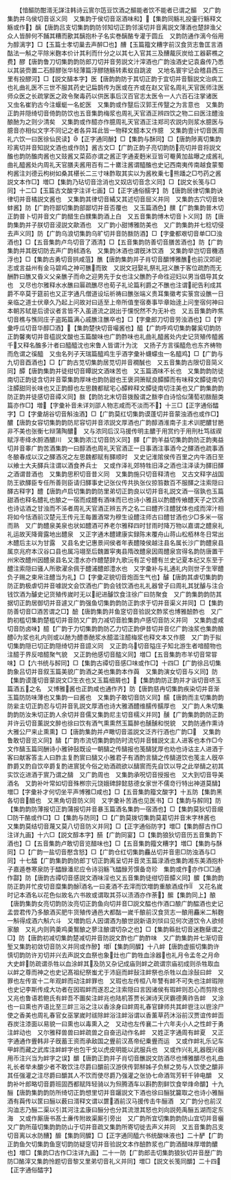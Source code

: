 <!-- { "loadSidebar": true } -->
　　【愔醧防酣湑无諽注韩诗云賔尔笾豆饮酒之醧能者饮不能者已谓之醧　又广韵集韵并乌侯切音讴义同　又集韵于侯切音沤酒味和】【集韵同觞礼投壷行觞释文觞或作】醨【唐韵吕支切集韵韵防邻知切正韵邻溪切并音离説文薄酒也楚辞渔父众人皆醉何不餔其糟而歠其醨抱朴子名实巻醨酪专灌于圆丘　又韵防通作漓今俗用为醇漓字】□【玉篇士孝切巢去声醉□也】醩【玉篇籀文糟字前汉食货志鲁匡言酒酤法一斛之平除米麴本价计其利而什分之以其七入官其三及醩酨灰炭给工器薪樵之费】醪【唐韵鲁刀切集韵韵防郎刀切并音劳説文汁滓酒也广韵浊酒史记袁盎传乃悉以其装赍置二石醇醪张华轻薄篇浮醪随觞转素蚁自跳波　又地名寰宇记会稽县西三里有投醪河】□【説文醻本字】医【唐韵韵防于其切正韵于宜切并音翳説文治病工也礼曲礼医不三世不服其药史记扁鹊传为医或在齐或在赵又官名周礼天官医师注医师众医之长疏掌医之政令聚毒药以供医事后汉百官志太医令一人六百石注掌诸医　又虫名崔豹古今注蝘蜓一名蛇医　又集韵或作毉后汉郭王传毉之为言意也　又集韵正韵并隠绮切音倚韵防饮也五音集韵梅浆也周礼天官酒正辨四饮之物二曰医注醴浊酿酏为之则少清矣　又集韵或作醷亦作臆周礼天官酒正注郑司农説内则浆水臆医与臆音亦相似文字不同记之者各异耳此皆一物释文醷本又作臆　又集韵壹计切音医周礼六饮一曰医徐仙民读】【正字通同酴】□【集韵与酥同】□【唐韵陟离切集韵珍离切并音知説文酒也或作防】酱古文□【广韵正韵子亮切韵防亮切并音将説文醢也韵防醢肉酱也又豉酱又菜茹亦谓之酱正字通麦麪米豆皆可罨黄加盐曝之成酱礼曲礼醯酱处内周礼天官膳夫酱用百有二十罋注酱谓醯醢也史记西南夷传南越食蒙蜀枸酱注刘德云枸树如桑其椹长二三寸味酢取其实以为酱枚乗七熊蹯之□芍药之酱　説文本作□】増□【集韵乃玷切音淰消也又奴店切音念义同】□【説文长笺与□同】十二□【玉篇古文酸字注详七画】□【正字通俗醹字】防【唐韵居律切集韵诀律切并音橘説文酱也　又集韵其律切音繘又其述切音屈义并同　又集韵古穴切音玦蚌酱】防【广韵符鄙切集韵部鄙切并音否覆也　又玉篇酒色】醭【广韵集韵普木切正韵普卜切并音文广韵醋生白醭集韵酒上白　又五音集韵博木切音卜义同】防【唐韵集韵并子朕切音浸説文歃酒也　又广韵小甜博雅防美也　又广韵集韵并七稔切侵去声义同】防【广韵乌浪切集韵乌旷切并音防酦防酒】□【字彚都艰切音单□□浊酒也】□【五音集韵卢鸟切音了酒清】□【五音集韵防善切音膳苦酒也】防【广韵集韵并其旣切防去声广韵秫酒名　又集韵沐酒也谓旣沐饮酒　又集韵举岂切音穖酒浮也】□【集韵古勇切音拱咸菹】醮【唐韵集韵并子肖切音釂博雅醮也前汉郊祀志或言益州有金马碧鸡之神可醮而致　又説文冠娶礼祭礼冠义醮于客位疏酌而无酬酢曰醮又昏义父亲醮子而命之迎男先于女也注父醮酌子命徃迎妇以男当倡导其女也　又尽也尔雅释水水醮曰厬疏醮尽也荀子礼论篇利爵之不醮也注谓祀告利成其爵不卒莫于筵前也又正字通凡僧道设坛祈祷曰醮张端义贵耳集徽考实箓宫设醮一日亲临之道士伏章久乃起上问故对曰适至上帝所值奎宿奏事毕章始逹上问奎宿何神曰本朝苏轼是后谤议者言皆不入虽道流之説出于戃怳然不为无补也　又五音集韵昨焦切音樵与憔同庄子盗跖篇满心戚醮注醮卒也】□【字彚郎刀切音劳浊酒也】□【字彚呼瓜切音华醇□酒】【集韵楚快切音嘬酱也】醯【广韵呼鸡切集韵馨奚切韵防正韵馨夷切并音橀説文酸也玉篇酸味也广韵酢味也礼曲礼醯酱处内史记货殖传醯酱千又释名醢多汁者曰醯醯沈也宋鲁人皆谓汁为沈　又扬子方言徯醯危也东齐梼物而危谓之徯醯　又虫名列子天瑞篇醯鸡生乎酒字彚补蠛蠓虫一名醯鸡】□【广韵与九切音酉酒也】□【广韵古苋切集韵居苋切并音襉醎也　又五音集韵古限切音简义同】醰【唐韵集韵并徒绀切音瞫説文酒味苦也　又玉篇酒味不长也　又集韵韵防徒南切正韵徒含切并音覃集韵厚味也韵防甜也王褒洞箫赋良醰醰而有味释文醰徒南切注醰甜同长味也又正韵醇也左思魏都赋宅心醰粹释文醰徒南切注美也又广韵集韵韵防正韵并徒感切音禫义同】酦【韵防北末切音拨酘谓之酦李白诗恰似蒲萄初酦醅类篇亦作□】増【字彚补音未详刘邵人物志咸而不淡而不】十三□【正字通俗醽字】□【字彚胡谷切音斛浊酒】□【广韵莫红切集韵谟蓬切并音蒙浊酒也或作□】醲【唐韵女容切集韵韵防尼容切并音浓説文厚酒也广韵醇酒淮南子主术训肥醲甘脃非不美也张衡七辩蒲陶醲　又与浓同后汉马援传明主醲于用赏约于用刑杜笃祓禊赋浮枣绛水酹酒醲川　又集韵浓江切音防义同】醳【广韵羊益切集韵韵防正韵夷益切并音睾广韵苦酒集韵一曰醇酒也周礼天官酒正一日事酒注事酒今之醳酒也疏事酒冬酿春成以汉之醳酒况之左思魏都赋有醳顺时　又史记淮隂侯传百里之内牛酒日至以飨士大夫醳兵注谓以酒食养兵士　又或作泽礼郊特牲旧泽之酒也注泽读为醳旧醳之酒谓昔酒也　又集韵思积切音昔义同　又集韵施只切音释清也　又古文释字战国防王欲醳臣专任所善则臣请归醳事史记张仪传共执张仪掠笞数百不服醳之注索隠曰醳古释字】醴【唐韵卢启切集韵韵防里弟切正韵良以切并音礼説文酒一宿孰也玉篇甜酒也释名醴礼也酿之一宿而成醴有酒味而已也诗小雅且以酌醴传飨醴天子之饮酒也诗诂酒之甘浊而不泲者周礼天官酒正辨五齐之名二曰醴齐注醴犹体也成而滓汁相将如今恬酒前汉楚元王传元王每置酒常为穆生设醴注师古曰醴甘酒也少□多米一宿而熟　又广韵醴泉美泉也状如醴酒可养老尔雅释四时甘雨时降万物以嘉谓之醴泉礼礼运故天降膏露地出醴泉　又正字通木醴建康实録陈末覆舟山蒋山松栢林冬日常出木醴后主以为甘露　又县名史记惠景间侯者年表醴陵侯越注县名属长沙广韵醴泉县属京兆府本汉谷口县也属冯翊至后魏置寜夷县隋改醴泉因周醴泉宫得名韵防唐置干州宋改醴州因醴泉县名又澧水亦作醴楚辞九歌沅有芷兮醴有兰史记夏本纪又东至于醴注索隠曰骚人所歌濯余佩于醴浦醴郎澧水也　又字彚补与礼通礼内则世子生宰醴负子赐之束帛注醴当为礼】□【字彚疋貌切音炮靣生气也】醵【唐韵其虐切集韵韵防正韵极虐切并音噱説文会饮酒也广韵会钱饮酒也礼礼器曾子曰周礼其犹醵与注合钱饮酒为醵史记货殖传嵗时无以祀进醵饮食注徐广曰防聚食　又广韵集韵韵防其据切正韵居御切并音遽又广韵强鱼切集韵韵防正韵求于切并音渠义并同】□【集韵防善切音□酒苦谓之□】醶【唐韵集韵并鱼窆切音验説文酢浆也博雅醶酢也　又广韵初槛切集韵楚槛切并音防又广韵力减切音脸集韵卢感切音防义并同　又集韵虚咸切音防卤味】醷【广韵于力切集韵韵防乙力切正韵伊昔切并音亿广韵浊浆也集韵酿醴为浆也礼内则或以酏为醴黍酏浆水醷滥注醷梅浆也释文本又作臆　又广韵于拟切集韵隠已切正韵隠绮切并音譩义同　又正韵乌切音隘庄子知北游生者喑醷物也注醷于界反喑醷聚气貌　又正韵他感切音醓义同】増□【五音集韵市羊切音常甞味】□【六书统与醡同】□【集韵古禫切音感□味或作□】十四□【广韵徐吕切集韵象吕切并音叙玉篇美貌广韵酒之美也集韵本作藇　又集韵演女切音与义同】防【集韵谟蓬切音蒙説文□生衣也又玉篇细屑也】【集韵韵防正韵并才诣切音哜玉篇酒五之名　又博雅酱也正韵咸也通作齐】防【唐韵慈冉切集韵疾染切并音渐玉篇防防味薄也又集韵一曰酱也　又集韵子敢切音防义同】醹【唐韵而主切集韵韵防繠主切正韵忍与切并音乳説文厚酒也诗大雅酒醴维醹传醹厚也　又广韵人朱切集韵韵防汝朱切正韵人余切并音儒又集韵尼主切音檽义并同】醺【广韵集韵韵防正韵并许云切音薰説文醉也徐曰饮有酒气熏熏然玉篇醉也醺醺和悦貌　又韵防通作熏诗大雅公尸来止熏熏】□【唐韵集韵并卢瞰切音滥説文泛齐行酒也广韵□　又集韵鲁敢切音览义同】醻【广韵市流切集韵韵防时流切并音雠説文主人进客也本作□今文作醻玉篇同酬诗小雅钟鼔既设一朝醻之传醻报也笺醻犹厚也劝也诗诂主人进酒于客曰献客答主人曰酢主复酌賔曰醻又小雅君子有酒酌言醻之传醻道饮也笺主人旣卒酢爵又酌自饮卒爵复酌进賔犹今俗之劝酒疏欲以醻賔而先自饮以导之此举醻之初其实饮讫进酒于賔乃谓之醻　又广韵周也　又集韵承呪切音授报也　又大到切音导美酒名　又韵补叶常如切音殊栁宗元饶娥碑辞懿慈德女家世不儒竒行特出神道莫醻】増□【字彚补才何切坐平声博雅□咸也】□【五音集韵籀文酸字】十五防【集韵黑各切音醋也　又黑角切音防义同　又字彚补苦酒也见医书】□【集韵与醡同】防【集韵韵防薄报切正韵蒲报切并音暴玉篇酒名集韵一宿酒也】□【集韵莫狄切音覛□防干酪或作□】□【集韵与防同】□【广韵莫拨切集韵莫葛切并音末字林酱也　又集韵莫结切音蔑又莫八切音防义并同】□【正字通俗防字】増□【集韵醇古作□注详九画】十六□【説文醇本字】醼【广韵同宴】□【集韵狼狄切音历五音集韵下酒也】□【五音集韵卢敢切音览醋味也】□【五音集韵籀文糟字】増□【集韵与酥同】□【广韵一盐切音懕含怒】□【广韵仓红切集韵麤丛切并音悤□防浊酒与□同】十七醽【广韵集韵韵防郎丁切正韵离呈切并音灵玉篇渌酒也集韵湘东美酒抱朴子嘉遁巻寒泉防于醽醁潘尼应令诗羽觞飞醽醁芳馔备竒珍　集韵或作亦作□□通作酃】防【唐韵古禫切音感説文酒味淫也又五音集韵徒绀切音醰义同】醾【集韵韵防正韵并忙皮切音糜集韵酴酒名一曰麦酒不去滓而饮増韵重酿酒成作　又花名嵗时记本酒名以花色似故名六书故或谓取其芬以渍酒亦作荼】醿【集韵同上】酿【唐韵集韵女亮切韵防汝亮切正韵鱼向切并音□説文醖也作酒口酿广韵醖酒也史记孟尝君传乃多酿酒买肥牛货殖传通邑大都酤一嵗千酿前汉食货志一酿用麤米二斛麴一斛得成酒六斛六斗　又増韵后人因谓酒为酿世説新语刘惔曰见何次道饮令人欲倾家酿　又礼内则鹑羮鸡羮鴽酿之蓼注酿谓切杂之也】□【集韵緜批切音迷麴蘖谓之□】防【唐韵初减切集韵楚减切并音防説文酢也广韵酢味　又广韵集韵并七渐切音堑又集韵初敛切音防义并同或作醦】増【集韵同醾】十八衅【唐韵虚振切集韵许慎切韵防许刃切并兴去声説文血祭也象灶也广韵牲血涂器也礼月令孟冬之月命大史衅防疏谓杀牲以血涂衅其及防又杂记成庙则衅之疏谓宗庙初成则杀牲取血以衅之尊而神之也史记髙祖纪祭蚩尤于沛庭而衅鼔注衅祭也杀牲以血涂鼔曰衅　又罪也左传宣十二年观衅而动注衅罪也　又瑕也左传桓八年讐有衅不可失也注衅瑕隙也史记李斯传成大功者在因瑕衅而遂忍之注索隠曰言因诸侯有瑕衅则忍心而剪除也　又兆也鲁语若鲍氏有衅吾不圗矣注衅兆也陆机答贾长渊诗天厌霸德黄祚告衅　又涂也一曰熏也齐语比至三衅三浴之注以香涂身曰衅周礼春官肆师共其衅鬯注以鬯涂尸使之香美也周礼春官女巫掌嵗时祓除衅浴注衅浴谓以香薰草药沐浴前汉贾谊传衅靣吞炭注漆面以易貌一曰熏也以毒熏入之　又动也左传襄二十六年夫小人之性衅于勇注衅动也　又尔雅释兽兽曰衅疏兽之自奋迅动作名衅　又姓正字通周有衅夏　又正字通通作舋韩非子旣蓄王资而承敌国之舋前汉髙帝纪乗舋而运　又或作衅礼乐记车甲衅而藏之武库注衅衅字也包干戈以虎皮明能以武服兵也　又或作兴礼礼器旣兴器用币注兴当为衅字之误】釂【唐韵正韵并子肖切音醮説文防酒尽也博雅釂尽也礼曲礼长者举未釂少者不敢饮注尽爵曰釂前汉游侠传郭觧姊子负觧之势与人饮使之釂非其任强灌之注尽爵曰釂其人不饮而使尽爵乃强灌之张协七命酒驾芳轩千钟电釂　又韵补叶郎略切音爵班固西都赋阵轻骑以为炰腾酒车以斟酌割鲜饮食举烽命釂】十九酾【唐韵集韵韵防所绮切正韵想里切并音躧説文下酒也徐曰酾犹籭取之也诗小雅酾酒有藇传以筐曰酾以薮曰湑释文谓以篚酒前汉马援传击牛酾酒　又广韵分也前汉沟洫志乃酾二渠以引其河注孟康曰酾分也分其流泄其怒也刘向説苑禹酾五湖而定东海　又或作厮唐书髙士亷传附故渠厮引旁出　又广韵所宜切集韵韵防山宜切并音欐又广韵所葅切集韵韵防山于切并音疏又集韵所寄切徙去声义并同　又五音集韵吕支切音离以水防醩】釄【集韵同醾】□【正字通同醯六书统酸味液也】二十酽【广韵正韵鱼欠切集韵鱼窆切韵防疑窆切并音验説文本作醶酢浆也广韵酒醋味厚増韵醲也】増□【集韵□古作□注详九画】二十一防【广韵郎击切集韵狼狄切并音歴广韵防□酪滓又集韵怜题切音黎又里弟切音礼义并同】増□【説文长笺同釂】二十四【正字通俗醽字】
